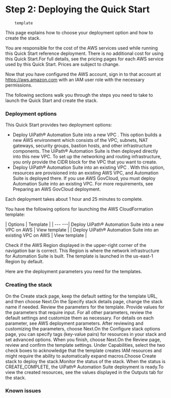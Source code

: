 ﻿# Step 2: Deploying the Quick Start
        template

This page explains how to choose your deployment option and how to create the stack.

You are responsible for the cost of the AWS services used while running this Quick Start reference deployment. There is no additional cost for using this Quick Start.For full details, see the pricing pages for each AWS service used by this Quick Start. Prices are subject to change.

Now that you have configured the AWS account, sign in to that account at https://aws.amazon.com with an IAM user role with the necessary permissions.

The following sections walk you through the steps you need to take to launch the Quick Start and create the stack.

### Deployment options

This Quick Start provides two deployment options:

* Deploy UiPath® Automation Suite into a new VPC . This option builds a new AWS environment which consists of the VPC, subnets, NAT gateways, security groups, bastion hosts, and other infrastructure components. The UiPath® Automation Suite is then deployed directly into this new VPC. To set up the networking and routing infrastructure, you only provide the CIDR block for the VPC that you want to create.
* Deploy UiPath® Automation Suite into an existing VPC . With this option, resources are provisioned into an existing AWS VPC, and Automation Suite is deployed there. If you use AWS GovCloud, you must deploy Automation Suite into an existing VPC. For more requirements, see Preparing an AWS GovCloud deployment.

Each deployment takes about 1 hour and 25 minutes to complete.

You have the following options for launching the AWS CloudFormation template:


| Options | Template |
| --- ---| Deploy UiPath® Automation                                         Suite into a new VPC on AWS | View                                         template |
| Deploy UiPath®                                         Automation Suite into an existing VPC on AWS | View                                         template |

Check if the AWS Region displayed in the upper-right corner of the navigation bar is correct. This Region is where the network infrastructure for Automation Suite is built. The template is launched in the us-east-1 Region by default.

Here are the deployment parameters you need for the templates.


### Creating the stack

On the Create stack page, keep the default setting for the template URL, and then choose Next.On the Specify stack details page, change the stack name if needed. Review the parameters for the template. Provide values for the parameters that require input. For all other parameters, review the default settings and customize them as necessary. For details on each parameter, see AWS deployment parameters. After reviewing and customizing the parameters, choose Next.On the Configure stack options page, you can specify tags (key-value pairs) for resources in your stack and set advanced options. When you finish, choose Next.On the Review page, review and confirm the template settings. Under Capabilities, select the two check boxes to acknowledge that the template creates IAM resources and might require the ability to automatically expand macros.Choose Create stack to deploy the stack.Monitor the status of the stack. When the status is CREATE_COMPLETE, the UiPath® Automation Suite deployment is ready.To view the created resources, see the values displayed in the Outputs tab for the stack.


### Known issues



